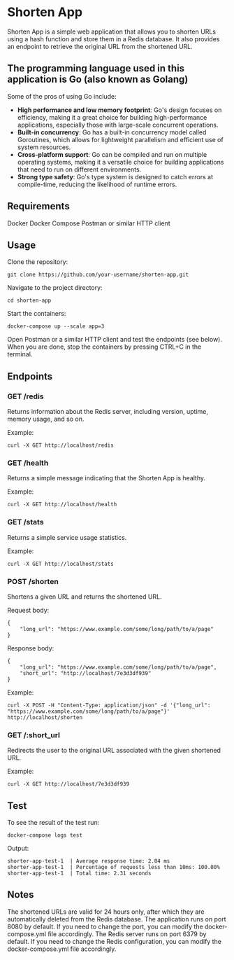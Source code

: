 # Shorten App
Shorten App is a simple web application that allows you to shorten URLs using a hash function and store them in a Redis database. It also provides an endpoint to retrieve the original URL from the shortened URL.

## The programming language used in this application is Go (also known as Golang)
Some of the pros of using Go include:

- __High performance and low memory footprint__: Go's design focuses on efficiency, making it a great choice for building high-performance applications, especially those with large-scale concurrent operations.
- __Built-in concurrency__: Go has a built-in concurrency model called Goroutines, which allows for lightweight parallelism and efficient use of system resources.
- __Cross-platform support__: Go can be compiled and run on multiple operating systems, making it a versatile choice for building applications that need to run on different environments.
- __Strong type safety__: Go's type system is designed to catch errors at compile-time, reducing the likelihood of runtime errors.

## Requirements
Docker
Docker Compose
Postman or similar HTTP client

## Usage
Clone the repository:

```
git clone https://github.com/your-username/shorten-app.git
```

Navigate to the project directory:

```
cd shorten-app
```

Start the containers:

```
docker-compose up --scale app=3
```

Open Postman or a similar HTTP client and test the endpoints (see below).
When you are done, stop the containers by pressing CTRL+C in the terminal.

## Endpoints
### GET /redis
Returns information about the Redis server, including version, uptime, memory usage, and so on.

Example:

```
curl -X GET http://localhost/redis
```

### GET /health
Returns a simple message indicating that the Shorten App is healthy.

Example:

```
curl -X GET http://localhost/health
```

### GET /stats
Returns a simple service usage statistics.

Example:

```
curl -X GET http://localhost/stats
```

### POST /shorten
Shortens a given URL and returns the shortened URL.

Request body:

```
{
    "long_url": "https://www.example.com/some/long/path/to/a/page"
}
```

Response body:

```
{
    "long_url": "https://www.example.com/some/long/path/to/a/page",
    "short_url": "http://localhost/7e3d3df939"
}
```

Example:

```
curl -X POST -H "Content-Type: application/json" -d '{"long_url": "https://www.example.com/some/long/path/to/a/page"}' http://localhost/shorten
```

### GET /:short_url
Redirects the user to the original URL associated with the given shortened URL.

Example:

```
curl -X GET http://localhost/7e3d3df939
```

## Test
To see the result of the test run:

```
docker-compose logs test
```

Output:

```
shorter-app-test-1  | Average response time: 2.04 ms
shorter-app-test-1  | Percentage of requests less than 10ms: 100.00%
shorter-app-test-1  | Total time: 2.31 seconds
```

## Notes
The shortened URLs are valid for 24 hours only, after which they are automatically deleted from the Redis database.
The application runs on port 8080 by default. If you need to change the port, you can modify the docker-compose.yml file accordingly.
The Redis server runs on port 6379 by default. If you need to change the Redis configuration, you can modify the docker-compose.yml file accordingly.



